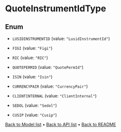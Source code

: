 

# QuoteInstrumentIdType

## Enum


* `LUSIDINSTRUMENTID` (value: `"LusidInstrumentId"`)

* `FIGI` (value: `"Figi"`)

* `RIC` (value: `"RIC"`)

* `QUOTEPERMID` (value: `"QuotePermId"`)

* `ISIN` (value: `"Isin"`)

* `CURRENCYPAIR` (value: `"CurrencyPair"`)

* `CLIENTINTERNAL` (value: `"ClientInternal"`)

* `SEDOL` (value: `"Sedol"`)

* `CUSIP` (value: `"Cusip"`)



[Back to Model list](../README.md#documentation-for-models) &#8226; [Back to API list](../README.md#documentation-for-api-endpoints) &#8226; [Back to README](../README.md)


